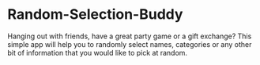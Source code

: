 # Random-Selection-Buddy
Hanging out with friends, have a great party game or a gift exchange? This simple app will help you to randomly select names, categories or any other bit of information that you would like to pick at random.

